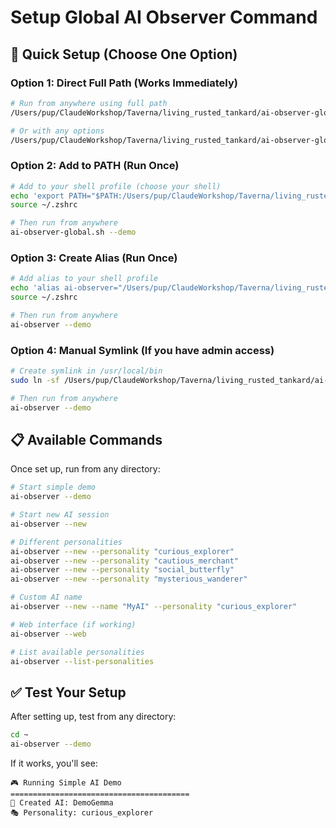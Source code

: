 # Setup Global AI Observer Command

## 🚀 Quick Setup (Choose One Option)

### Option 1: Direct Full Path (Works Immediately)
```bash
# Run from anywhere using full path
/Users/pup/ClaudeWorkshop/Taverna/living_rusted_tankard/ai-observer-global.sh --demo

# Or with any options
/Users/pup/ClaudeWorkshop/Taverna/living_rusted_tankard/ai-observer-global.sh --new --personality "social_butterfly"
```

### Option 2: Add to PATH (Run Once)
```bash
# Add to your shell profile (choose your shell)
echo 'export PATH="$PATH:/Users/pup/ClaudeWorkshop/Taverna/living_rusted_tankard"' >> ~/.zshrc
source ~/.zshrc

# Then run from anywhere
ai-observer-global.sh --demo
```

### Option 3: Create Alias (Run Once)
```bash
# Add alias to your shell profile
echo 'alias ai-observer="/Users/pup/ClaudeWorkshop/Taverna/living_rusted_tankard/ai-observer-global.sh"' >> ~/.zshrc
source ~/.zshrc

# Then run from anywhere
ai-observer --demo
```

### Option 4: Manual Symlink (If you have admin access)
```bash
# Create symlink in /usr/local/bin
sudo ln -sf /Users/pup/ClaudeWorkshop/Taverna/living_rusted_tankard/ai-observer-global.sh /usr/local/bin/ai-observer

# Then run from anywhere
ai-observer --demo
```

## 📋 Available Commands

Once set up, run from any directory:

```bash
# Start simple demo
ai-observer --demo

# Start new AI session  
ai-observer --new

# Different personalities
ai-observer --new --personality "curious_explorer"
ai-observer --new --personality "cautious_merchant" 
ai-observer --new --personality "social_butterfly"
ai-observer --new --personality "mysterious_wanderer"

# Custom AI name
ai-observer --new --name "MyAI" --personality "curious_explorer"

# Web interface (if working)
ai-observer --web

# List available personalities
ai-observer --list-personalities
```

## ✅ Test Your Setup

After setting up, test from any directory:
```bash
cd ~
ai-observer --demo
```

If it works, you'll see:
```
🎮 Running Simple AI Demo
========================================
🤖 Created AI: DemoGemma
🎭 Personality: curious_explorer
```